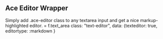 ## Ace Editor Wrapper

  Simply add .ace-editor class to any textarea input and get a nice markup-highlighted editor.
      = f.text_area class: "text-editor", data: {texteditor: true, editortype: :markdown }
